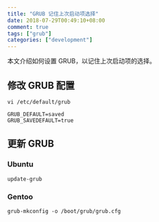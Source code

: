 ```yaml
---
title: "GRUB 记住上次启动项选择"
date: 2018-07-29T00:49:10+08:00
comment: true
tags: ["grub"]
categories: ["development"]
---
```


本文介绍如何设置 GRUB，以记住上次启动项的选择。
<!--more-->

## 修改 GRUB 配置

```
vi /etc/default/grub

GRUB_DEFAULT=saved
GRUB_SAVEDEFAULT=true
```

## 更新 GRUB

### Ubuntu

```
update-grub
```

### Gentoo

```
grub-mkconfig -o /boot/grub/grub.cfg
```
